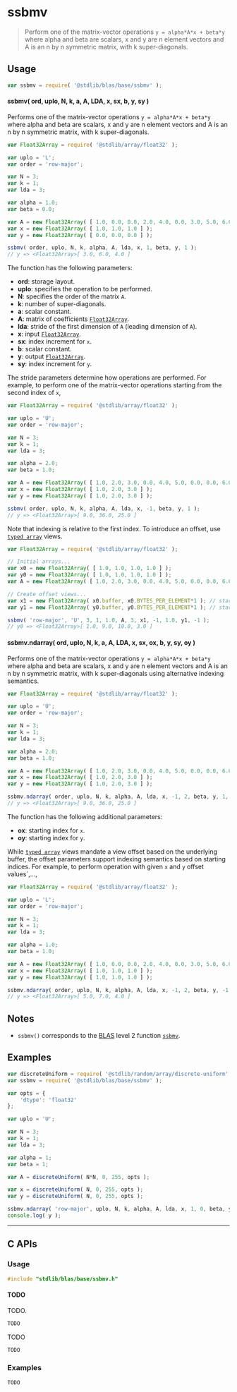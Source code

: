<!--

@license Apache-2.0

Copyright (c) 2024 The Stdlib Authors.

Licensed under the Apache License, Version 2.0 (the "License");
you may not use this file except in compliance with the License.
You may obtain a copy of the License at

   http://www.apache.org/licenses/LICENSE-2.0

Unless required by applicable law or agreed to in writing, software
distributed under the License is distributed on an "AS IS" BASIS,
WITHOUT WARRANTIES OR CONDITIONS OF ANY KIND, either express or implied.
See the License for the specific language governing permissions and
limitations under the License.

-->

# ssbmv

> Perform one of the matrix-vector operations `y = alpha*A*x + beta*y` where alpha and beta are scalars, x and y are n element vectors and A is an n by n symmetric matrix, with k super-diagonals.

<section class = "usage">

## Usage

```javascript
var ssbmv = require( '@stdlib/blas/base/ssbmv' );
```

#### ssbmv( ord, uplo, N, k, a, A, LDA, x, sx, b, y, sy )

Performs one of the matrix-vector operations `y = alpha*A*x + beta*y` where alpha and beta are scalars, x and y are n element vectors and A is an n by n symmetric matrix, with k super-diagonals.

```javascript
var Float32Array = require( '@stdlib/array/float32' );

var uplo = 'L';
var order = 'row-major';

var N = 3;
var k = 1;
var lda = 3;

var alpha = 1.0;
var beta = 0.0;

var A = new Float32Array( [ 1.0, 0.0, 0.0, 2.0, 4.0, 0.0, 3.0, 5.0, 6.0 ] );
var x = new Float32Array( [ 1.0, 1.0, 1.0 ] );
var y = new Float32Array( [ 0.0, 0.0, 0.0 ] );

ssbmv( order, uplo, N, k, alpha, A, lda, x, 1, beta, y, 1 );
// y => <Float32Array>[ 3.0, 6.0, 4.0 ]
```

The function has the following parameters:

-   **ord**: storage layout.
-   **uplo**: specifies the operation to be performed.
-   **N**: specifies the order of the matrix `A`.
-   **k**: number of super-diagonals.
-   **a**: scalar constant.
-   **A**: matrix of coefficients [`Float32Array`][mdn-float32array].
-   **lda**: stride of the first dimension of `A` (leading dimension of `A`).
-   **x**: input [`Float32Array`][mdn-float32array].
-   **sx**: index increment for `x`.
-   **b**: scalar constant.
-   **y**: output [`Float32Array`][mdn-float32array].
-   **sy**: index increment for `y`.

The stride parameters determine how operations are performed. For example, to 
perform one of the matrix-vector operations starting from the second index of `x`,

```javascript
var Float32Array = require( '@stdlib/array/float32' );

var uplo = 'U';
var order = 'row-major';

var N = 3;
var k = 1;
var lda = 3;

var alpha = 2.0;
var beta = 1.0;

var A = new Float32Array( [ 1.0, 2.0, 3.0, 0.0, 4.0, 5.0, 0.0, 0.0, 6.0 ] );
var x = new Float32Array( [ 1.0, 2.0, 3.0 ] );
var y = new Float32Array( [ 1.0, 2.0, 3.0 ] );

ssbmv( order, uplo, N, k, alpha, A, lda, x, -1, beta, y, 1 );
// y => <Float32Array>[ 9.0, 36.0, 25.0 ]
```

Note that indexing is relative to the first index. To introduce an offset, use [`typed array`][mdn-typed-array] views.

<!-- eslint-disable stdlib/capitalized-comments -->

```javascript
var Float32Array = require( '@stdlib/array/float32' );

// Initial arrays...
var x0 = new Float32Array( [ 1.0, 1.0, 1.0, 1.0 ] );
var y0 = new Float32Array( [ 1.0, 1.0, 1.0, 1.0 ] );
var A = new Float32Array( [ 1.0, 2.0, 3.0, 0.0, 4.0, 5.0, 0.0, 0.0, 6.0 ] );

// Create offset views...
var x1 = new Float32Array( x0.buffer, x0.BYTES_PER_ELEMENT*1 ); // start at 1st element
var y1 = new Float32Array( y0.buffer, y0.BYTES_PER_ELEMENT*1 ); // start at 1st element

ssbmv( 'row-major', 'U', 3, 1, 1.0, A, 3, x1, -1, 1.0, y1, -1 );
// y0 => <Float32Array>[ 1.0, 9.0, 10.0, 3.0 ]
```

#### ssbmv.ndarray( ord, uplo, N, k, a, A, LDA, x, sx, ox, b, y, sy, oy )

Performs one of the matrix-vector operations `y = alpha*A*x + beta*y` where alpha and beta are scalars, x and y are n element vectors and A is an n by n symmetric matrix, with k super-diagonals using alternative indexing semantics.

```javascript
var Float32Array = require( '@stdlib/array/float32' );

var uplo = 'U';
var order = 'row-major';

var N = 3;
var k = 1;
var lda = 3;

var alpha = 2.0;
var beta = 1.0;

var A = new Float32Array( [ 1.0, 2.0, 3.0, 0.0, 4.0, 5.0, 0.0, 0.0, 6.0 ] );
var x = new Float32Array( [ 1.0, 2.0, 3.0 ] );
var y = new Float32Array( [ 1.0, 2.0, 3.0 ] );

ssbmv.ndarray( order, uplo, N, k, alpha, A, lda, x, -1, 2, beta, y, 1, 0 );
// y => <Float32Array>[ 9.0, 36.0, 25.0 ]
```

The function has the following additional parameters:

-   **ox**: starting index for `x`.
-   **oy**: starting index for `y`.

While [`typed array`][mdn-typed-array] views mandate a view offset based on the underlying buffer, the offset parameters support indexing semantics based on starting indices. For example, to perform operation with given `x` and `y` offset values`,...,

```javascript
var Float32Array = require( '@stdlib/array/float32' );

var uplo = 'L';
var order = 'row-major';

var N = 3;
var k = 1;
var lda = 3;

var alpha = 1.0;
var beta = 1.0;

var A = new Float32Array( [ 1.0, 0.0, 0.0, 2.0, 4.0, 0.0, 3.0, 5.0, 6.0 ] );
var x = new Float32Array( [ 1.0, 1.0, 1.0 ] );
var y = new Float32Array( [ 1.0, 1.0, 1.0 ] );

ssbmv.ndarray( order, uplo, N, k, alpha, A, lda, x, -1, 2, beta, y, -1, 2 );
// y => <Float32Array>[ 5.0, 7.0, 4.0 ]
```

</section>

<!-- /.usage -->

<section class="notes">

## Notes

-   `ssbmv()` corresponds to the [BLAS][blas] level 2 function [`ssbmv`][ssbmv].

</section>

<!-- /.notes -->

<section class="examples">

## Examples

<!-- eslint no-undef: "error" -->

```javascript
var discreteUniform = require( '@stdlib/random/array/discrete-uniform' );
var ssbmv = require( '@stdlib/blas/base/ssbmv' );

var opts = {
    'dtype': 'float32'
};

var uplo = 'U';

var N = 3;
var k = 1;
var lda = 3;

var alpha = 1;
var beta = 1;

var A = discreteUniform( N*N, 0, 255, opts );

var x = discreteUniform( N, 0, 255, opts );
var y = discreteUniform( N, 0, 255, opts );

ssbmv.ndarray( 'row-major', uplo, N, k, alpha, A, lda, x, 1, 0, beta, y, 1, 0 );
console.log( y );

```

</section>

<!-- /.examples -->

<!-- C interface documentation. -->

* * *

<section class="c">

## C APIs

<!-- Section to include introductory text. Make sure to keep an empty line after the intro `section` element and another before the `/section` close. -->

<section class="intro">

</section>

<!-- /.intro -->

<!-- C usage documentation. -->

<section class="usage">

### Usage

```c
#include "stdlib/blas/base/ssbmv.h"
```

#### TODO

TODO.

```c
TODO
```

TODO

```c
TODO
```

</section>

<!-- /.usage -->

<!-- C API usage notes. Make sure to keep an empty line after the `section` element and another before the `/section` close. -->

<section class="notes">

</section>

<!-- /.notes -->

<!-- C API usage examples. -->

<section class="examples">

### Examples

```c
TODO
```

</section>

<!-- /.examples -->

</section>

<!-- /.c -->

<!-- Section for related `stdlib` packages. Do not manually edit this section, as it is automatically populated. -->

<section class="related">

</section>

<!-- /.related -->

<!-- Section for all links. Make sure to keep an empty line after the `section` element and another before the `/section` close. -->

<section class="links">

[blas]: http://www.netlib.org/blas

[ssbmv]: https://netlib.org/lapack/explore-html/d2/d94/ssbmv_8f.html

[mdn-float32array]: https://developer.mozilla.org/en-US/docs/Web/JavaScript/Reference/Global_Objects/Float32Array

[mdn-typed-array]: https://developer.mozilla.org/en-US/docs/Web/JavaScript/Reference/Global_Objects/TypedArray

</section>

<!-- /.links -->
